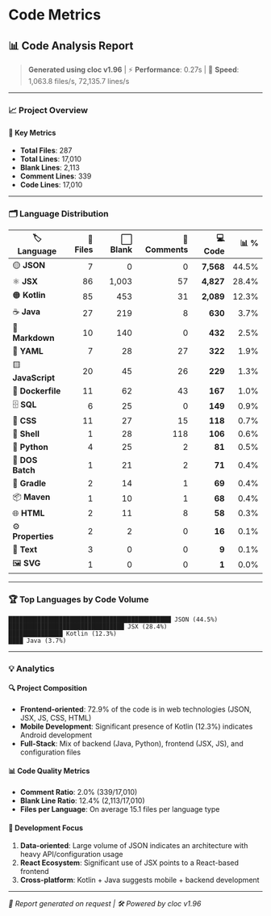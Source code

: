 # Code Metrics

## 📊 Code Analysis Report

> **Generated using cloc v1.96** | ⚡ **Performance**: 0.27s | 🚀 **Speed**: 1,063.8 files/s, 72,135.7 lines/s

***

### 📈 Project Overview

#### 🎯 **Key Metrics**

* **Total Files**: 287
* **Total Lines**: 17,010
* **Blank Lines**: 2,113
* **Comment Lines**: 339
* **Code Lines**: 17,010

***

### 🗂️ Language Distribution

| 🏷️ **Language**    | 📁 **Files** | ⬜ **Blank** | 💬 **Comments** | 💻 **Code** | 📊 **%** |
| ----------------- | -----------: | -----------: | -----------------: | ---------: | -------: |
| 🟡 **JSON**       |            7 |            0 |                  0 |  **7,568** |    44.5% |
| ⚛️ **JSX**        |           86 |        1,003 |                 57 |  **4,827** |    28.4% |
| 🟠 **Kotlin**     |           85 |          453 |                 31 |  **2,089** |    12.3% |
| ☕ **Java**        |           27 |          219 |                  8 |    **630** |     3.7% |
| 📝 **Markdown**   |           10 |          140 |                  0 |    **432** |     2.5% |
| 🔧 **YAML**       |            7 |           28 |                 27 |    **322** |     1.9% |
| 🟨 **JavaScript** |           20 |           45 |                 26 |    **229** |     1.3% |
| 🐳 **Dockerfile** |           11 |           62 |                 43 |    **167** |     1.0% |
| 🗄️ **SQL**       |            6 |           25 |                  0 |    **149** |     0.9% |
| 🎨 **CSS**        |           11 |           27 |                 15 |    **118** |     0.7% |
| 🐚 **Shell**      |            1 |           28 |                118 |    **106** |     0.6% |
| 🐍 **Python**     |            4 |           25 |                  2 |     **81** |     0.5% |
| 💾 **DOS Batch**  |            1 |           21 |                  2 |     **71** |     0.4% |
| 🔨 **Gradle**     |            2 |           14 |                  1 |     **69** |     0.4% |
| 📦 **Maven**      |            1 |           10 |                  1 |     **68** |     0.4% |
| 🌐 **HTML**       |            2 |           11 |                  8 |     **58** |     0.3% |
| ⚙️ **Properties** |            2 |            2 |                  0 |     **16** |     0.1% |
| 📄 **Text**       |            3 |            0 |                  0 |      **9** |     0.1% |
| 🖼️ **SVG**       |            1 |            0 |                  0 |      **1** |     0.0% |

***

### 🏆 Top Languages by Code Volume

```
█████████████████████████████████████████████ JSON (44.5%)
████████████████████████████████ JSX (28.4%)
███████████████ Kotlin (12.3%)
████ Java (3.7%)
```

***

### 💡 Analytics

#### 🔍 **Project Composition**

* **Frontend-oriented**: 72.9% of the code is in web technologies (JSON, JSX, JS, CSS, HTML)
* **Mobile Development**: Significant presence of Kotlin (12.3%) indicates Android development
* **Full-Stack**: Mix of backend (Java, Python), frontend (JSX, JS), and configuration files

#### 📊 **Code Quality Metrics**

* **Comment Ratio**: 2.0% (339/17,010)
* **Blank Line Ratio**: 12.4% (2,113/17,010)
* **Files per Language**: On average 15.1 files per language type

#### 🎯 **Development Focus**

1. **Data-oriented**: Large volume of JSON indicates an architecture with heavy API/configuration usage
2. **React Ecosystem**: Significant use of JSX points to a React-based frontend
3. **Cross-platform**: Kotlin + Java suggests mobile + backend development

***

_📅 Report generated on request | 🛠️ Powered by cloc v1.96_